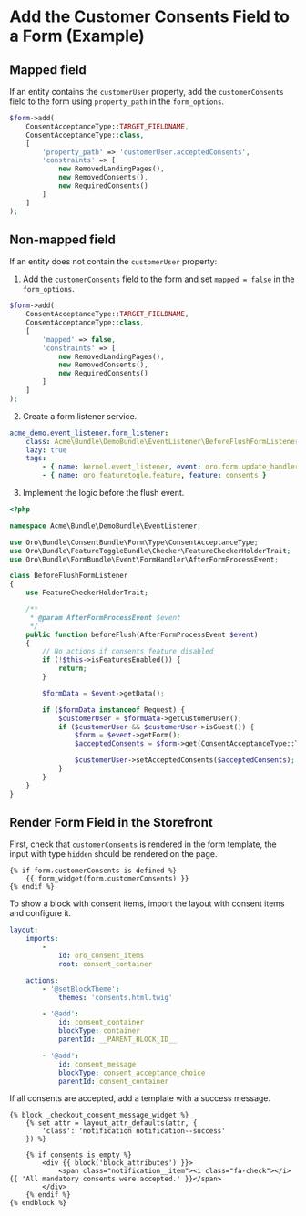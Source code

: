 # Add the Customer Consents Field to a Form (Example)

## Mapped field

If an entity contains the `customerUser` property, add the `customerConsents` field to the form using `property_path` in the `form_options`.

```php
$form->add(
    ConsentAcceptanceType::TARGET_FIELDNAME,
    ConsentAcceptanceType::class,
    [
        'property_path' => 'customerUser.acceptedConsents',
        'constraints' => [
            new RemovedLandingPages(),
            new RemovedConsents(),
            new RequiredConsents()
        ]
    ]
);
```

## Non-mapped field

If an entity does not contain the `customerUser` property:

1. Add the `customerConsents` field to the form and set `mapped = false` in the `form_options`.

```php
$form->add(
    ConsentAcceptanceType::TARGET_FIELDNAME,
    ConsentAcceptanceType::class,
    [
        'mapped' => false,
        'constraints' => [
            new RemovedLandingPages(),
            new RemovedConsents(),
            new RequiredConsents()
        ]
    ]
);
```

2. Create a form listener service.

```yml
acme_demo.event_listener.form_listener:
    class: Acme\Bundle\DemoBundle\EventListener\BeforeFlushFormListener
    lazy: true
    tags:
        - { name: kernel.event_listener, event: oro.form.update_handler.before_entity_flush.__FORM_NAME__, method: beforeFlush }
        - { name: oro_featuretogle.feature, feature: consents }
```

3. Implement the logic before the flush event.

```php
<?php

namespace Acme\Bundle\DemoBundle\EventListener;

use Oro\Bundle\ConsentBundle\Form\Type\ConsentAcceptanceType;
use Oro\Bundle\FeatureToggleBundle\Checker\FeatureCheckerHolderTrait;
use Oro\Bundle\FormBundle\Event\FormHandler\AfterFormProcessEvent;

class BeforeFlushFormListener
{
    use FeatureCheckerHolderTrait;

    /**
     * @param AfterFormProcessEvent $event
     */
    public function beforeFlush(AfterFormProcessEvent $event)
    {
        // No actions if consents feature disabled
        if (!$this->isFeaturesEnabled()) {
            return;
        }

        $formData = $event->getData();

        if ($formData instanceof Request) {
            $customerUser = $formData->getCustomerUser();
            if ($customerUser && $customerUser->isGuest()) {
                $form = $event->getForm();
                $acceptedConsents = $form->get(ConsentAcceptanceType::TARGET_FIELDNAME)->getData();

                $customerUser->setAcceptedConsents($acceptedConsents);
            }
        }
    }
}
```

## Render Form Field in the Storefront

First, check that `customerConsents` is rendered in the form template, the input with type `hidden` should be rendered on the page.

```twig
{% if form.customerConsents is defined %}
    {{ form_widget(form.customerConsents) }}
{% endif %}
```

To show a block with consent items, import the layout with consent items and configure it.

```yml
layout:
    imports:
        -
            id: oro_consent_items
            root: consent_container

    actions:
        - '@setBlockTheme':
            themes: 'consents.html.twig'

        - '@add':
            id: consent_container
            blockType: container
            parentId: __PARENT_BLOCK_ID__

        - '@add':
            id: consent_message
            blockType: consent_acceptance_choice
            parentId: consent_container
```

If all consents are accepted, add a template with a success message.

```twig
{% block _checkout_consent_message_widget %}
    {% set attr = layout_attr_defaults(attr, {
        'class': 'notification notification--success'
    }) %}

    {% if consents is empty %}
        <div {{ block('block_attributes') }}>
            <span class="notification__item"><i class="fa-check"></i> {{ 'All mandatory consents were accepted.' }}</span>
        </div>
    {% endif %}
{% endblock %}
```
